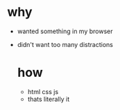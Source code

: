 # why
* wanted something in my browser
* didn't want too many distractions

  # how
  * html css js
  * thats literally it
